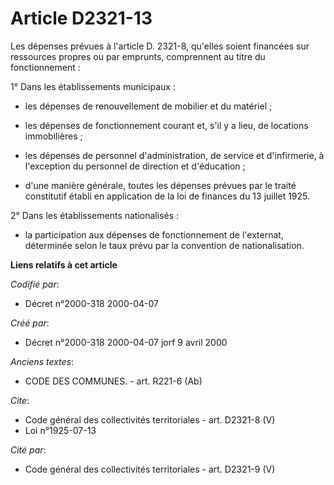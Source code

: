 # Article D2321-13

Les dépenses prévues à l'article D. 2321-8, qu'elles soient financées sur ressources propres ou par emprunts, comprennent au
titre du fonctionnement :

1° Dans les établissements municipaux :

- les dépenses de renouvellement de mobilier et du matériel ;

- les dépenses de fonctionnement courant et, s'il y a lieu, de locations immobilières ;

- les dépenses de personnel d'administration, de service et d'infirmerie, à l'exception du personnel de direction et
d'éducation ;

- d'une manière générale, toutes les dépenses prévues par le traité constitutif établi en application de la loi de finances
du 13 juillet 1925.

2° Dans les établissements nationalisés :

- la participation aux dépenses de fonctionnement de l'externat, déterminée selon le taux prévu par la convention de
nationalisation.

**Liens relatifs à cet article**

_Codifié par_:

  - Décret n°2000-318 2000-04-07

_Créé par_:

  - Décret n°2000-318 2000-04-07 jorf 9 avril 2000

_Anciens textes_:

  - CODE DES COMMUNES. - art. R221-6 (Ab)

_Cite_:

  - Code général des collectivités territoriales - art. D2321-8 (V)
  - Loi n°1925-07-13

_Cité par_:

  - Code général des collectivités territoriales - art. D2321-9 (V)
